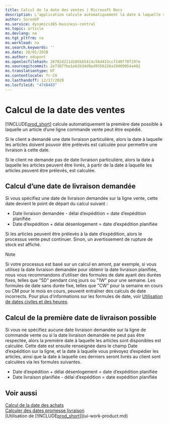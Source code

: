 ```yaml
---
title: Calcul de la date des ventes | Microsoft Docs
description: L’application calcule automatiquement la date à laquelle vous devez commander un article pour l’avoir en stock à une certaine date. Il s’agit de la date à laquelle des articles commandés à une date donnée devraient être disponibles pour le prélèvement.
author: SorenGP
ms.service: dynamics365-business-central
ms.topic: article
ms.devlang: na
ms.tgt_pltfrm: na
ms.workload: na
ms.search.keywords: ''
ms.date: 10/01/2020
ms.author: edupont
ms.openlocfilehash: 26782d211d205bb5414c5bd423ccf240f70f197e
ms.sourcegitcommit: 2e7307fbe1eb3b34d0ad9356226a19409054a402
ms.translationtype: HT
ms.contentlocale: fr-CH
ms.lasthandoff: 12/17/2020
ms.locfileid: "4748483"
---
```

# <a name="date-calculation-for-sales"></a>Calcul de la date des ventes
[!INCLUDE[prod_short](includes/prod_short.md)] calcule automatiquement la première date possible à laquelle un article d’une ligne commande vente peut être expédié.

Si le client a demandé une date livraison particulière, alors la date à laquelle les articles doivent pouvoir être prélevés est calculée pour permettre une livraison à cette date.

Si le client ne demande pas de date livraison particulière, alors la date à laquelle les articles peuvent être livrés, à partir de la date à laquelle les articles peuvent être prélevés, est calculée.

## <a name="calculating-a-requested-delivery-date"></a>Calcul d’une date de livraison demandée
Si vous spécifiez une date de livraison demandée sur la ligne vente, cette date devient le point de départ du calcul suivant :

- Date livraison demandée - délai d’expédition = date d’expédition planifiée
- Date d’expédition + délai désenlogement = date d’expédition planifiée

Si les articles peuvent être prélevés à la date d’expédition, alors le processus vente peut continuer. Sinon, un avertissement de rupture de stock est affiché.

> [!Note]
> Si votre processus est basé sur un calcul en amont, par exemple, si vous utilisez la date livraison demandée pour obtenir la date livraison planifiée, nous vous recommandons d’utiliser des formules de date ayant des durées fixes, telles que "5D" pendant cinq jours ou "1W" pour une semaine. Les formules de date sans durée fixe, telles que "CW" pour la semaine en cours ou CM pour le mois en cours, peuvent entraîner des calculs de date incorrects. Pour plus d’informations sur les formules de date, voir [Utilisation de dates civiles et des heures](ui-enter-date-ranges.md).

## <a name="calculating-the-earliest-possible-delivery-date"></a>Calcul de la première date de livraison possible
Si vous ne spécifiez aucune date livraison demandée sur la ligne de commande vente ou si la date livraison demandée ne peut pas être respectée, alors la première date à laquelle les articles sont disponibles est calculée. Cette date est ensuite renseignée dans le champ Date d’expédition sur la ligne, et la date à laquelle vous prévoyez d’expédier les articles, ainsi que la date à laquelle ces derniers seront livrés au client sont calculées via les formules suivantes.

- Date d’expédition + délai désenlogement = date d’expédition planifiée
- Date livraison planifiée - délai d’expédition = date expédition planifiée


## <a name="see-also"></a>Voir aussi  
 [Calcul de la date des achats](purchasing-date-calculation-for-purchases.md)   
 [Calculer des dates promesse livraison](sales-how-to-calculate-order-promising-dates.md)  
 [Utilisation de [!INCLUDE[prod_short](includes/prod_short.md)]](ui-work-product.md)
